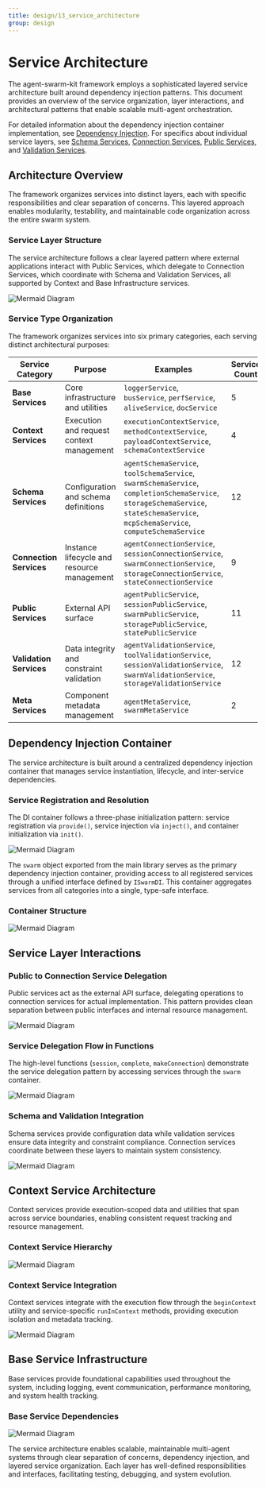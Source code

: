 ```yaml
---
title: design/13_service_architecture
group: design
---
```


# Service Architecture

The agent-swarm-kit framework employs a sophisticated layered service architecture built around dependency injection patterns. This document provides an overview of the service organization, layer interactions, and architectural patterns that enable scalable multi-agent orchestration.

For detailed information about the dependency injection container implementation, see [Dependency Injection](#3.1). For specifics about individual service layers, see [Schema Services](#3.2), [Connection Services](#3.3), [Public Services](#3.4), and [Validation Services](#3.5).

## Architecture Overview

The framework organizes services into distinct layers, each with specific responsibilities and clear separation of concerns. This layered approach enables modularity, testability, and maintainable code organization across the entire swarm system.

### Service Layer Structure

The service architecture follows a clear layered pattern where external applications interact with Public Services, which delegate to Connection Services, which coordinate with Schema and Validation Services, all supported by Context and Base Infrastructure services.

![Mermaid Diagram](./diagrams\13_Service_Architecture_0.svg)

### Service Type Organization

The framework organizes services into six primary categories, each serving distinct architectural purposes:

| Service Category | Purpose | Examples | Service Count |
|-----------------|---------|----------|---------------|
| **Base Services** | Core infrastructure and utilities | `loggerService`, `busService`, `perfService`, `aliveService`, `docService` | 5 |
| **Context Services** | Execution and request context management | `executionContextService`, `methodContextService`, `payloadContextService`, `schemaContextService` | 4 |
| **Schema Services** | Configuration and schema definitions | `agentSchemaService`, `toolSchemaService`, `swarmSchemaService`, `completionSchemaService`, `storageSchemaService`, `stateSchemaService`, `mcpSchemaService`, `computeSchemaService` | 12 |
| **Connection Services** | Instance lifecycle and resource management | `agentConnectionService`, `sessionConnectionService`, `swarmConnectionService`, `storageConnectionService`, `stateConnectionService` | 9 |
| **Public Services** | External API surface | `agentPublicService`, `sessionPublicService`, `swarmPublicService`, `storagePublicService`, `statePublicService` | 11 |
| **Validation Services** | Data integrity and constraint validation | `agentValidationService`, `toolValidationService`, `sessionValidationService`, `swarmValidationService`, `storageValidationService` | 12 |
| **Meta Services** | Component metadata management | `agentMetaService`, `swarmMetaService` | 2 |

## Dependency Injection Container

The service architecture is built around a centralized dependency injection container that manages service instantiation, lifecycle, and inter-service dependencies.

### Service Registration and Resolution

The DI container follows a three-phase initialization pattern: service registration via `provide()`, service injection via `inject()`, and container initialization via `init()`.

![Mermaid Diagram](./diagrams\13_Service_Architecture_1.svg)

The `swarm` object exported from the main library serves as the primary dependency injection container, providing access to all registered services through a unified interface defined by `ISwarmDI`. This container aggregates services from all categories into a single, type-safe interface.

### Container Structure

![Mermaid Diagram](./diagrams\13_Service_Architecture_2.svg)

## Service Layer Interactions

### Public to Connection Service Delegation

Public services act as the external API surface, delegating operations to connection services for actual implementation. This pattern provides clean separation between public interfaces and internal resource management.

![Mermaid Diagram](./diagrams\13_Service_Architecture_3.svg)

### Service Delegation Flow in Functions

The high-level functions (`session`, `complete`, `makeConnection`) demonstrate the service delegation pattern by accessing services through the `swarm` container.

![Mermaid Diagram](./diagrams\13_Service_Architecture_4.svg)

### Schema and Validation Integration

Schema services provide configuration data while validation services ensure data integrity and constraint compliance. Connection services coordinate between these layers to maintain system consistency.

![Mermaid Diagram](./diagrams\13_Service_Architecture_5.svg)

## Context Service Architecture

Context services provide execution-scoped data and utilities that span across service boundaries, enabling consistent request tracking and resource management.

### Context Service Hierarchy

![Mermaid Diagram](./diagrams\13_Service_Architecture_6.svg)

### Context Service Integration

Context services integrate with the execution flow through the `beginContext` utility and service-specific `runInContext` methods, providing execution isolation and metadata tracking.

![Mermaid Diagram](./diagrams\13_Service_Architecture_7.svg)

## Base Service Infrastructure

Base services provide foundational capabilities used throughout the system, including logging, event communication, performance monitoring, and system health tracking.

### Base Service Dependencies

![Mermaid Diagram](./diagrams\13_Service_Architecture_8.svg)

The service architecture enables scalable, maintainable multi-agent systems through clear separation of concerns, dependency injection, and layered service organization. Each layer has well-defined responsibilities and interfaces, facilitating testing, debugging, and system evolution.